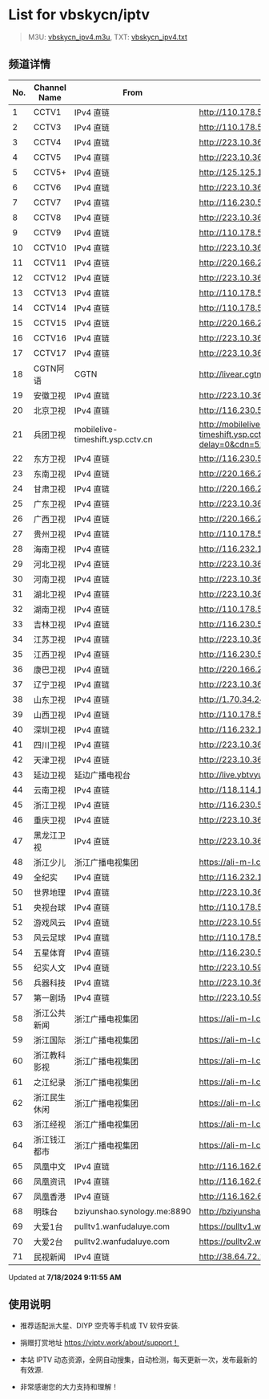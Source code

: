 # List for **vbskycn/iptv**

> M3U: [vbskycn_ipv4.m3u](./vbskycn_ipv4.m3u ), TXT: [vbskycn_ipv4.txt](./txt/vbskycn_ipv4.txt )

## 频道详情

| No. | Channel Name | From | Source |
| --- | ------------ | ---- | ------ |
| 1 | CCTV1 | IPv4 直链 | <http://110.178.52.143:8082/udp/239.1.1.7:8007> |
| 2 | CCTV3 | IPv4 直链 | <http://110.178.52.143:8082/udp/239.1.1.9:8009> |
| 3 | CCTV4 | IPv4 直链 | <http://223.10.36.100:8082/udp/239.1.1.10:8010> |
| 4 | CCTV5 | IPv4 直链 | <http://223.10.36.100:8082/udp/239.1.1.11:8011> |
| 5 | CCTV5+ | IPv4 直链 | <http://125.125.180.16:2375/udp/233.50.201.220:5140> |
| 6 | CCTV6 | IPv4 直链 | <http://223.10.36.100:8082/udp/239.1.1.13:8013> |
| 7 | CCTV7 | IPv4 直链 | <http://116.230.58.230:4022/udp/239.45.3.56:5140> |
| 8 | CCTV8 | IPv4 直链 | <http://223.10.36.100:8082/udp/239.1.1.15:8015> |
| 9 | CCTV9 | IPv4 直链 | <http://110.178.52.143:8082/udp/239.1.1.16:8016> |
| 10 | CCTV10 | IPv4 直链 | <http://223.10.36.100:8082/udp/239.1.1.17:8017> |
| 11 | CCTV11 | IPv4 直链 | <http://220.166.250.46:4022/udp/239.93.0.102:5140> |
| 12 | CCTV12 | IPv4 直链 | <http://223.10.36.100:8082/udp/239.1.1.19:8019> |
| 13 | CCTV13 | IPv4 直链 | <http://110.178.52.143:8082/udp/239.1.1.20:8020> |
| 14 | CCTV14 | IPv4 直链 | <http://110.178.52.143:8082/udp/239.1.1.21:8021> |
| 15 | CCTV15 | IPv4 直链 | <http://220.166.250.46:4022/udp/239.93.0.103:5140> |
| 16 | CCTV16 | IPv4 直链 | <http://223.10.36.100:8082/udp/239.1.1.122:8122> |
| 17 | CCTV17 | IPv4 直链 | <http://223.10.36.100:8082/udp/239.1.1.23:8023> |
| 18 | CGTN阿语 | CGTN | <http://livear.cgtn.com/1000a/prog_index.m3u8> |
| 19 | 安徽卫视 | IPv4 直链 | <http://223.10.36.100:8082/udp/239.1.1.44:8044> |
| 20 | 北京卫视 | IPv4 直链 | <http://116.230.58.230:4022/udp/239.45.3.229:5140> |
| 21 | 兵团卫视 | mobilelive-timeshift.ysp.cctv.cn | <http://mobilelive-timeshift.ysp.cctv.cn/timeshift/ysp/2022606701/timeshift.m3u8?delay=0&cdn=5202> |
| 22 | 东方卫视 | IPv4 直链 | <http://116.230.58.230:4022/udp/239.45.3.146:5140> |
| 23 | 东南卫视 | IPv4 直链 | <http://220.166.250.46:4022/udp/239.93.0.42:5140> |
| 24 | 甘肃卫视 | IPv4 直链 | <http://220.166.250.46:4022/udp/239.93.0.81:5140> |
| 25 | 广东卫视 | IPv4 直链 | <http://223.10.36.100:8082/udp/239.1.1.49:8049> |
| 26 | 广西卫视 | IPv4 直链 | <http://220.166.250.46:4022/udp/239.93.42.46:5140> |
| 27 | 贵州卫视 | IPv4 直链 | <http://110.178.52.143:8082/udp/239.1.1.43:8043> |
| 28 | 海南卫视 | IPv4 直链 | <http://116.232.195.194:58888/udp/239.45.1.81:5140> |
| 29 | 河北卫视 | IPv4 直链 | <http://223.10.36.100:8082/udp/239.1.1.48:8048> |
| 30 | 河南卫视 | IPv4 直链 | <http://223.10.36.100:8082/udp/239.1.1.34:8034> |
| 31 | 湖北卫视 | IPv4 直链 | <http://223.10.36.100:8082/udp/239.1.1.32:8032> |
| 32 | 湖南卫视 | IPv4 直链 | <http://110.178.52.143:8082/udp/239.1.1.28:8028> |
| 33 | 吉林卫视 | IPv4 直链 | <http://116.230.58.230:4022/udp/239.45.0.6:5140> |
| 34 | 江苏卫视 | IPv4 直链 | <http://223.10.36.100:8082/udp/239.1.1.35:8035> |
| 35 | 江西卫视 | IPv4 直链 | <http://116.230.58.230:4022/udp/239.45.1.122:5140> |
| 36 | 康巴卫视 | IPv4 直链 | <http://220.166.250.46:4022/udp/239.93.0.41:5140> |
| 37 | 辽宁卫视 | IPv4 直链 | <http://223.10.36.100:8082/udp/239.1.1.42:8042> |
| 38 | 山东卫视 | IPv4 直链 | <http://1.70.34.241:8083/udp/239.1.1.47:8047> |
| 39 | 山西卫视 | IPv4 直链 | <http://110.178.52.143:8082/udp/239.1.1.1:8001> |
| 40 | 深圳卫视 | IPv4 直链 | <http://116.232.195.194:58888/udp/239.45.3.231:5140> |
| 41 | 四川卫视 | IPv4 直链 | <http://223.10.36.100:8082/udp/239.1.1.29:8029> |
| 42 | 天津卫视 | IPv4 直链 | <http://223.10.36.100:8082/udp/239.1.1.46:8046> |
| 43 | 延边卫视 | 延边广播电视台 | <http://live.ybtvyun.com/video/s10006-44f040627ca1/index.m3u8> |
| 44 | 云南卫视 | IPv4 直链 | <http://118.114.168.146:8888/udp/239.93.1.174:5140> |
| 45 | 浙江卫视 | IPv4 直链 | <http://116.230.58.230:4022/udp/239.45.3.178:5140> |
| 46 | 重庆卫视 | IPv4 直链 | <http://223.10.36.100:8082/udp/239.1.1.36:8036> |
| 47 | 黑龙江卫视 | IPv4 直链 | <http://223.10.36.100:8082/udp/239.1.1.37:8037> |
| 48 | 浙江少儿 | 浙江广播电视集团 | <https://ali-m-l.cztv.com/channels/lantian/channel008/1080p.m3u8> |
| 49 | 全纪实 | IPv4 直链 | <http://116.232.195.194:58888/udp/239.45.3.135:5140> |
| 50 | 世界地理 | IPv4 直链 | <http://223.10.36.100:8082/udp/239.1.1.99:8099> |
| 51 | 央视台球 | IPv4 直链 | <http://110.178.52.143:8082/udp/239.1.1.100:8100> |
| 52 | 游戏风云 | IPv4 直链 | <http://223.10.59.63:8084/udp/239.1.1.83:8083> |
| 53 | 风云足球 | IPv4 直链 | <http://110.178.52.143:8082/udp/239.1.1.101:8101> |
| 54 | 五星体育 | IPv4 直链 | <http://116.230.58.230:4022/udp/239.45.3.210:5140> |
| 55 | 纪实人文 | IPv4 直链 | <http://223.10.59.63:8084/udp/239.1.1.45:8045> |
| 56 | 兵器科技 | IPv4 直链 | <http://223.10.36.100:8082/udp/239.1.1.97:8097> |
| 57 | 第一剧场 | IPv4 直链 | <http://223.10.59.63:8084/udp/239.1.1.94:8094> |
| 58 | 浙江公共新闻 | 浙江广播电视集团 | <https://ali-m-l.cztv.com/channels/lantian/channel007/1080p.m3u8> |
| 59 | 浙江国际 | 浙江广播电视集团 | <https://ali-m-l.cztv.com/channels/lantian/channel010/1080p.m3u8> |
| 60 | 浙江教科影视 | 浙江广播电视集团 | <https://ali-m-l.cztv.com/channels/lantian/channel004/1080p.m3u8> |
| 61 | 之江纪录 | 浙江广播电视集团 | <https://ali-m-l.cztv.com/channels/lantian/channel012/1080p.m3u8> |
| 62 | 浙江民生休闲 | 浙江广播电视集团 | <https://ali-m-l.cztv.com/channels/lantian/channel006/1080p.m3u8> |
| 63 | 浙江经视 | 浙江广播电视集团 | <https://ali-m-l.cztv.com/channels/lantian/channel003/1080p.m3u8> |
| 64 | 浙江钱江都市 | 浙江广播电视集团 | <https://ali-m-l.cztv.com/channels/lantian/channel002/1080p.m3u8> |
| 65 | 凤凰中文 | IPv4 直链 | <http://116.162.6.192/1.v.smtcdns.net/qctv.fengshows.cn/live/0701pcc72.m3u8> |
| 66 | 凤凰资讯 | IPv4 直链 | <http://116.162.6.192/1.v.smtcdns.net/qctv.fengshows.cn/live/0701pin72.m3u8> |
| 67 | 凤凰香港 | IPv4 直链 | <http://116.162.6.192/1.v.smtcdns.net/qctv.fengshows.cn/live/0701phk72.m3u8> |
| 68 | 明珠台 | bziyunshao.synology.me:8890 | <http://bziyunshao.synology.me:8890/bysid/2> |
| 69 | 大爱1台 | pulltv1.wanfudaluye.com | <https://pulltv1.wanfudaluye.com/live/tv1.m3u8> |
| 70 | 大爱2台 | pulltv2.wanfudaluye.com | <https://pulltv2.wanfudaluye.com/live/tv2.m3u8> |
| 71 | 民视新闻 | IPv4 直链 | <http://38.64.72.148:80/hls/modn/list/4012/chunklist1.m3u8> |

Updated at **7/18/2024 9:11:55 AM**

## 使用说明

- 推荐适配派大星、DIYP 空壳等手机或 TV 软件安装.

- 捐赠打赏地址 <https://viptv.work/about/support！>

- 本站 IPTV 动态资源，全网自动搜集，自动检测，每天更新一次，发布最新的有效源.

- 非常感谢您的大力支持和理解！
